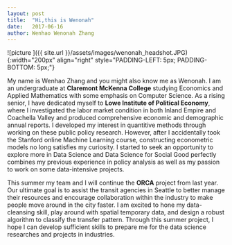 ```yaml
---
layout: post
title:  "Hi,this is Wenonah"
date:   2017-06-16
author: Wenhao Wenonah Zhang
---
```



![picture ]({{ site.url }}/assets/images/wenonah_headshot.JPG){:width="200px" align="right" style="PADDING-LEFT: 5px; PADDING-BOTTOM: 5px;"}

My name is Wenhao Zhang and you might also know me as Wenonah. I am an undergraduate at **Claremont McKenna College** studying Economics and Applied Mathematics with some emphasis on Computer Science.  As a rising senior, I have dedicated myself to **Lowe Institute of Political Economy**, where I investigated the labor market condition in both Inland Empire and Coachella Valley and produced comprehensive economic and demographic annual reports. I developed my interest in quantitive methods through working on these public policy research. However, after I accidentally took the Stanford online Machine Learning course, constructing econometric models no long satisfies my curiosity.  I started to seek an opportunity to explore more in Data Science and Data Science for Social Good perfectly combines my previous experience in policy analysis as well as my passion to work on some data-intensive projects.

This summer my team and I will continue the **ORCA** project from last year. Our ultimate goal is to assist the transit agencies in Seattle to better manage their resources and encourage collaboration within the industry to make people move around in the city faster. I am excited to hone my data-cleansing skill,  play around with spatial temporary data, and design a robust algorithm to classify the transfer pattern. Through this summer project,  I hope I can develop sufficient skills to prepare me for the data science researches and projects in industries.
